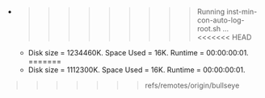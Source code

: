* >>>>>>>>> Running inst-min-con-auto-log-root.sh ...
<<<<<<< HEAD
  * Disk size = 1234460K. Space Used = 16K. Runtime = 00:00:00:01.
=======
  * Disk size = 1112300K. Space Used = 16K. Runtime = 00:00:00:01.
>>>>>>> refs/remotes/origin/bullseye
